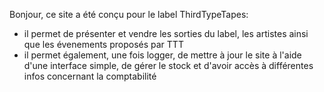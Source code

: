 Bonjour,
ce site a été conçu pour le label ThirdTypeTapes: 
- il permet de présenter et vendre les sorties du label, les artistes ainsi que les évenements proposés par TTT
- il permet également, une fois logger, de mettre à jour le site à l'aide d'une interface simple, de gérer le stock et    d'avoir accès à différentes infos concernant la comptabilité

